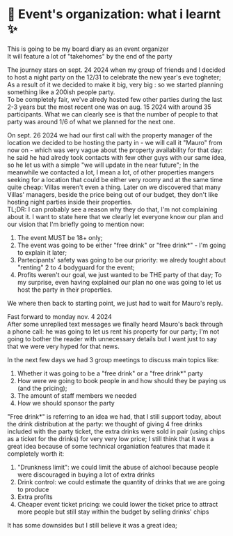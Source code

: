 # 🥂 Event's organization: what i learnt ✨

This is going to be my board diary as an event organizer  
It will feature a lot of "takehomes" by the end of the party  

The journey stars on sept. 24 2024 when my group of friends and I decided to host a night party on the 12/31 to celebrate the new year's eve togheter;  
As a result of it we decided to make it big, very big : so we started planning something like a 200ish people party.  
To be completely fair, we've alredy hosted few other parties during the last 2-3 years but the most recent one was on aug. 15 2024 with around 35 participants. What we can clearly see is that the number of people to that party was around 1/6 of what we planned for the next one.

On sept. 26 2024 we had our first call with the property manager of the location we decided to be hosting the party in - we will call it "Mauro" from now on - which was very vague about the property availability for that day: he said he had alredy took contacts with few other guys with our same idea, so he let us with a simple "we will update in the near future";
In the meanwhile we contacted a lot, I mean a lot, of other properties mangers seeking for a location that could be either very roomy and at the same time quite cheap: Villas weren't even a thing. Later on we discovered that many Villas' managers, beside the price being out of our budget, they don't like hosting night parties inside their properties.  
TL;DR: I can probably see a reason why they do that, I'm not complaining about it.
I want to state here that we clearly let everyone know our plan and our vision that I'm briefly going to mention now:
1. The event MUST be 18+ only;
2. The event was going to be either "free drink" or "free drink*" - I'm going to explain it later;
3. Partecipants' safety was going to be our priority: we alredy tought about "renting" 2 to 4 bodyguard for the event;
4. Profits weren't our goal, we just wanted to be THE party of that day;
To my surprise, even having explained our plan no one was going to let us host the party in their properties.

We where then back to starting point, we just had to wait for Mauro's reply.

Fast forward to monday nov. 4 2024  
After some unreplied text messages we finally heard Mauro's back through a phone call: he was going to let us rent his property for our party;
I'm not going to bother the reader with unnecessary details but I want just to say that we were very hyped for that news.

In the next few days we had 3 group meetings to discuss main topics like:
1. Whether it was going to be a "free drink" or a "free drink*" party
3. How were we going to book people in and how should they be paying us (and the pricing);
4. The amount of staff members we needed
5. How we should sponsor the party

"Free drink*" is referring to an idea we had, that I still support today, about the drink distribution at the party: we thought of giving 4 free drinks included with the party ticket, the extra drinks were sold in pair (using chips as a ticket for the drinks) for very very low price;
I still think that it was a great idea because of some technical organiation features that made it completely worth it:
1. "Drunkness limit": we could limit the abuse of alchool because people were discouraged in buying a lot of extra drinks
2. Drink control: we could estimate the quantity of drinks that we are going to produce
3. Extra profits
4. Cheaper event ticket pricing: we could lower the ticket price to attract more people but still stay within the budget by selling drinks' chips
   
It has some downsides but I still believe it was a great idea;

